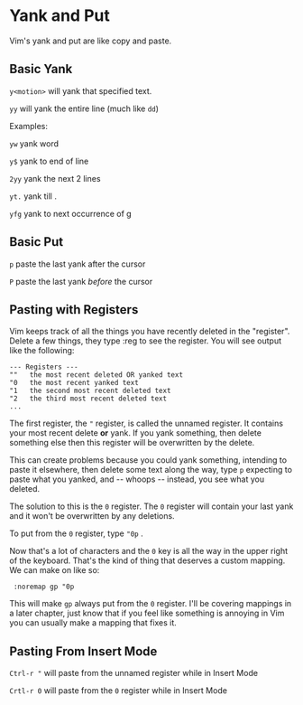 # Yank and Put

Vim's yank and put are like copy and paste.

## Basic Yank

`y<motion>` will yank that specified text.

`yy` will yank the entire line (much like `dd`)

Examples:

`yw`   yank word

`y$`   yank to end of line

`2yy`  yank the next 2 lines

`yt.`  yank till .

`yfg`  yank to next occurrence of g

## Basic Put

`p`  paste the last yank after the cursor

`P`  paste the last yank *before* the cursor

## Pasting with Registers

Vim keeps track of all the things you have recently deleted in the "register".
Delete a few things, they type :reg to see the register. You will see output
like the following:

```
--- Registers ---
""   the most recent deleted OR yanked text
"0   the most recent yanked text
"1   the second most recent deleted text
"2   the third most recent deleted text
...
```

The first register, the `"` register, is called the unnamed register. It
contains your most recent delete **or** yank. If you yank something, then delete
something else then this register will be overwritten by the delete.

This can create problems because you could yank something, intending to
paste it elsewhere, then delete some text along the way,  type `p`
expecting to paste what you yanked, and -- whoops -- instead, you see what you
deleted.

The solution to this is the `0` register. The `0` register will contain your
last yank and it won't be overwritten by any deletions.

To put from the `0` register, type `"0p` .

Now that's a lot of characters and the `0` key is all the way in the upper right of the keyboard. That's the kind of thing that deserves a custom mapping. We can make on like so:

` :noremap gp "0p`

This will make `gp` always put from the `0` register. I'll be covering mappings
in a later chapter, just know that if you feel like something is annoying in Vim
you can usually make a mapping that fixes it.

## Pasting From Insert Mode

`Ctrl-r "` will paste from the unnamed register while in Insert Mode

`Crtl-r 0` will paste from the `0` register while in Insert Mode
